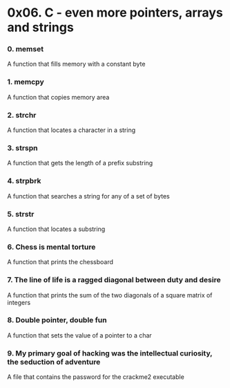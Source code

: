 # 0x06. C - even more pointers, arrays and strings
### 0. memset
A function that fills memory with a constant byte
### 1. memcpy
A function that copies memory area
### 2. strchr
A function that locates a character in a string
### 3. strspn
A function that gets the length of a prefix substring
### 4. strpbrk
A function that searches a string for any of a set of bytes
### 5. strstr
A function that locates a substring
### 6. Chess is mental torture
A function that prints the chessboard
### 7. The line of life is a ragged diagonal between duty and desire
A function that prints the sum of the two diagonals of a square matrix of integers
### 8. Double pointer, double fun
A function that sets the value of a pointer to a char
### 9. My primary goal of hacking was the intellectual curiosity, the seduction of adventure
A file that contains the password for the crackme2 executable